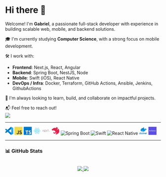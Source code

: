 # Hi there 👋

Welcome! I'm **Gabriel**, a passionate full-stack developer with experience in building scalable web, mobile, and backend solutions.

🎓 I'm currently studying **Computer Science**, with a strong focus on mobile development.

🛠️ I work with:
- **Frontend**: Next.js, React, Angular
- **Backend**: Spring Boot, NestJS, Node
- **Mobile**: Swift (iOS), React Native
- **DevOps / Infra**: Docker, Terraform, GitHub Actions, Ansible, Jenkins, GithubActions

🚀 I'm always looking to learn, build, and collaborate on impactful projects.

📬 Feel free to reach out!
[</br><img align="center" src="https://img.shields.io/badge/linkedin-%230077B5.svg?&style=for-the-badge&logo=linkedin&logoColor=white" /> ](https://www.linkedin.com/in/gabrielpaschoal2001/)

---

<p align="left">
  <img alt="VSCode" width="26px" src="https://raw.githubusercontent.com/github/explore/80688e429a7d4ef2fca1e82350fe8e3517d3494d/topics/visual-studio-code/visual-studio-code.png" />
  <img alt="JavaScript" width="26px" src="https://raw.githubusercontent.com/github/explore/main/topics/javascript/javascript.png"/>
  <img alt="TypeScript" width="26px" src="https://raw.githubusercontent.com/github/explore/main/topics/typescript/typescript.png"/>
  <img alt="React" width="26px" src="https://raw.githubusercontent.com/github/explore/main/topics/react/react.png"/>
  <img alt="Next.js" width="26px" src="https://raw.githubusercontent.com/github/explore/main/topics/nextjs/nextjs.png"/>
  <img alt="NestJS" width="26px" src="https://raw.githubusercontent.com/github/explore/main/topics/nestjs/nestjs.png"/>
  <img alt="Spring Boot" width="26px" src="https://img.icons8.com/color/48/spring-logo.png"/>
  <img alt="Swift" width="26px" src="https://img.icons8.com/plasticine/2x/swift.png"/>
  <img alt="React Native" width="26px" src="https://img.icons8.com/color/48/react-native.png"/>
  <img alt="Docker" width="26px" src="https://raw.githubusercontent.com/github/explore/main/topics/docker/docker.png"/>
  <img alt="Terraform" width="26px" src="https://raw.githubusercontent.com/github/explore/main/topics/terraform/terraform.png"/>
</p>


---

### 📊 GitHub Stats
<div align="center"><br>
  <a href="https://github.com/Gabriel-P22">
    <img height="160em" src="https://github-readme-stats.vercel.app/api?username=Gabriel-P22&show_icons=true&theme=github_dark&include_all_commits=true&count_private=true&hide_border=true&bg_color=00000000"/>
    <img height="160em" src="https://github-readme-stats.vercel.app/api/top-langs/?username=Gabriel-P22&layout=compact&langs_count=5&theme=github_dark&hide_border=true&bg_color=00000000"/>
  </a>
</div>

